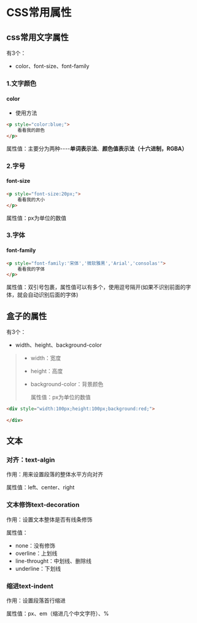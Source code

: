 # CSS常用属性

## css常用文字属性

有3个：

- color、font-size、font-family

### 1.文字颜色

#### color

- 使用方法

~~~html
<p style="color:blue;">
    看看我的颜色
</p>
~~~

属性值：主要分为两种----**单词表示法**、**颜色值表示法（十六进制，RGBA）**

### 2.字号

#### font-size

~~~html
<p style="font-size:20px;">
    看看我的大小
</p>
~~~

属性值：px为单位的数值

### 3.字体

#### font-family

~~~html
<p style="font-family:'宋体','微软雅黑','Arial','consolas'">
    看看我的字体
</p>
~~~

属性值：双引号包裹，属性值可以有多个，使用逗号隔开(如果不识别前面的字体，就会自动识别后面的字体)

## 盒子的属性

有3个：

- width、height、background-color
> - width：宽度
>
> - height：高度
>
> - background-color：背景颜色
>
>   属性值：px为单位的数值

```html
<div style="width:100px;height:100px;background:red;">
    
</div>
```

## 文本

### **对齐：text-algin**

作用：用来设置段落的整体水平方向对齐

属性值：left、center、right

### **文本修饰text-decoration**

作用：设置文本整体是否有线条修饰

属性值：

- none：没有修饰
- overline：上划线
- line-throught：中划线、删除线
- underline：下划线

### **缩进text-indent**

作用：设置段落首行缩进

属性值：px、em（缩进几个中文字符）、%
